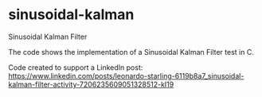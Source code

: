 # sinusoidal-kalman
Sinusoidal Kalman Filter

The code shows the implementation of a Sinusoidal Kalman Filter test in C.

Code created to support a LinkedIn post: https://www.linkedin.com/posts/leonardo-starling-6119b8a7_sinusoidal-kalman-filter-activity-7206235609051328512-kI19
